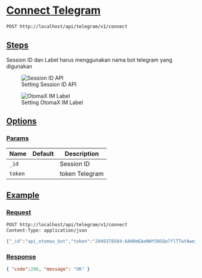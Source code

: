 # [Connect Telegram]()

<!--
@category Common
-->

```bash
POST http://localhost/api/telegram/v1/connect
```

## [Steps]()

Session ID dan Label harus menggunakan nama bot telegram yang digunakan

<p>
    <figure>
        <img src="https://raw.githubusercontent.com/ndiing/OtomaX/main/docs/images/telegram-connect.png" alt="Session ID API" />
        <figcaption>Setting Session ID API</figcaption>
    </figure>
</p>
<p>
    <figure>
        <img src="https://raw.githubusercontent.com/ndiing/OtomaX/main/docs/images/telegram-center.png" alt="OtomaX IM Label" />
        <figcaption>Setting OtomaX IM Label</figcaption>
    </figure>
</p>

## [Options]()

### [Params]()

Name | Default | Description
--- | --- | ---
`_id` |  | Session ID
`token` |  | token Telegram

## [Example]()

### [Request]()

```bash
POST http://localhost/api/telegram/v1/connect
Content-Type: application/json

{"_id":"api_otomax_bot","token":"2049378584:AAH0mEAeNWYSNSQe7flTTwYAwej5im1nJb4"}
```

### [Response]()

```json
{ "code":200, "message": "OK" }
```